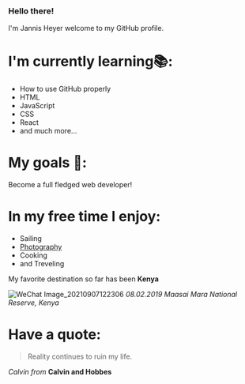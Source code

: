 ### Hello there!
I'm Jannis Heyer welcome to my GitHub profile.

# I'm currently learning📚:
+ How to use GitHub properly
+ HTML
+ JavaScript
+ CSS
+ React
+  and much more...

# My goals 🥅:
Become a full fledged web developer!

# In my free time I enjoy:
 + Sailing
 + [Photography](https://www.instagram.com/jannis_hi/?hl=en)
 + Cooking
 + and Treveling

My favorite destination so far has been **Kenya**

![WeChat Image_20210907122306](https://user-images.githubusercontent.com/90189831/132329270-db0e9840-3879-4ae1-a53b-b8e964e361ef.jpg)
*08.02.2019 Maasai Mara National Reserve, Kenya*

# Have a quote:

>Reality continues to ruin my life.

*Calvin from* **Calvin and Hobbes**

<!--
**JannisHeyer/JannisHeyer** is a ✨ _special_ ✨ repository because its `README.md` (this file) appears on your GitHub profile.

Here are some ideas to get you started:

- 🔭 I’m currently working on ...
- 🌱 I’m currently learning ...
- 👯 I’m looking to collaborate on ...
- 🤔 I’m looking for help with ...
- 💬 Ask me about ...
- 📫 How to reach me: ...
- 😄 Pronouns: ...
- ⚡ Fun fact: ...
-->

